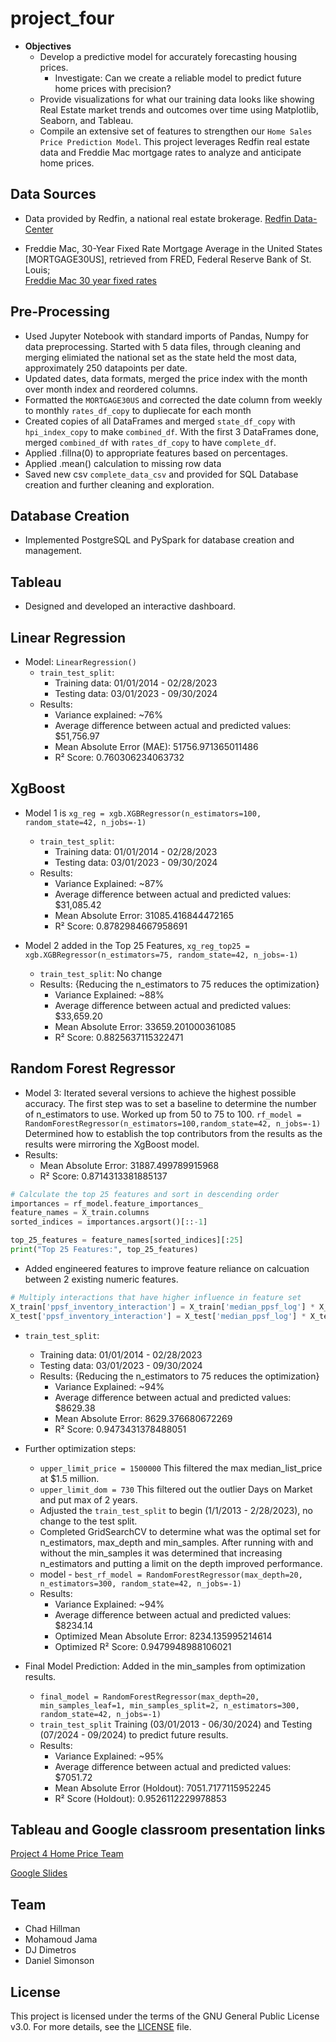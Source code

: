 # project_four

* **Objectives**
  * Develop a predictive model for accurately forecasting housing prices.
    * Investigate: Can we create a reliable model to predict future home prices with precision?
  * Provide visualizations for what our training data looks like showing Real Estate market trends and outcomes over time using Matplotlib, Seaborn, and Tableau.
  * Compile an extensive set of features to strengthen our `Home Sales Price Prediction Model`. This project leverages Redfin real estate data and Freddie Mac mortgage rates to analyze and anticipate home prices.

## Data Sources

* Data provided by Redfin, a national real estate brokerage.
[Redfin Data-Center](https://www.redfin.com/news/data-center/)

* Freddie Mac, 30-Year Fixed Rate Mortgage Average in the United States [MORTGAGE30US], retrieved from FRED, Federal Reserve Bank of St. Louis;  
[Freddie Mac 30 year fixed rates](https://fred.stlouisfed.org/series/MORTGAGE30US)

## Pre-Processing

* Used Jupyter Notebook with standard imports of Pandas, Numpy for data preprocessing. Started with 5 data files, through cleaning and merging elimiated the national set as the state held the most data, approximately 250 datapoints per date.
* Updated dates, data formats, merged the price index with the month over month index and reordered columns.
* Formatted the `MORTGAGE30US` and corrected the date column from weekly to monthly `rates_df_copy` to dupliecate for each month
* Created copies of all DataFrames and merged `state_df_copy` with `hpi_index_copy` to make `combined_df`. With the first 3 DataFrames done, merged `combined_df` with `rates_df_copy` to have `complete_df`.
* Applied .fillna(0) to appropriate features based on percentages.
* Applied .mean() calculation to missing row data
* Saved new csv `complete_data_csv` and provided for SQL Database creation and further cleaning and exploration.

## Database Creation

* Implemented PostgreSQL and PySpark for database creation and management.

## Tableau

* Designed and developed an interactive dashboard.

## Linear Regression

* Model: `LinearRegression()`
  * `train_test_split`:
    * Training data: 01/01/2014 - 02/28/2023
    * Testing data: 03/01/2023 - 09/30/2024
  * Results:
    * Variance explained: ~76%
    * Average difference between actual and predicted values: $51,756.97
    * Mean Absolute Error (MAE): 51756.971365011486
    * R² Score: 0.760306234063732

## XgBoost

* Model 1 is `xg_reg = xgb.XGBRegressor(n_estimators=100, random_state=42, n_jobs=-1)`
  * `train_test_split`:
    * Training data: 01/01/2014 - 02/28/2023
    * Testing data: 03/01/2023 - 09/30/2024
  * Results:
    * Variance Explained: ~87%
    * Average difference between actual and predicted values: $31,085.42
    * Mean Absolute Error: 31085.416844472165
    * R² Score: 0.8782984667958691

* Model 2 added in the Top 25 Features, `xg_reg_top25 = xgb.XGBRegressor(n_estimators=75, random_state=42, n_jobs=-1)`
  * `train_test_split`:  No change
  * Results: {Reducing the n_estimators to 75 reduces the optimization}
    * Variance Explained: ~88%
    * Average difference between actual and predicted values: $33,659.20
    * Mean Absolute Error: 33659.201000361085
    * R² Score: 0.8825637115322471

## Random Forest Regressor

* Model 3: Iterated several versions to achieve the highest possible accuracy. The first step was to set a baseline to determine the number of
n_estimators to use. Worked up from 50 to 75 to 100. `rf_model = RandomForestRegressor(n_estimators=100,random_state=42, n_jobs=-1)` Determined how to establish the top contributors from the results as the results were mirroring the XgBoost model.
* Results:
  * Mean Absolute Error: 31887.499789915968
  * R² Score: 0.8714313381885137

```Python
# Calculate the top 25 features and sort in descending order
importances = rf_model.feature_importances_ 
feature_names = X_train.columns
sorted_indices = importances.argsort()[::-1]  

top_25_features = feature_names[sorted_indices][:25]  
print("Top 25 Features:", top_25_features)
```

* Added engineered features to improve feature reliance on calcuation between 2 existing numeric features.

```Python
# Multiply interactions that have higher influence in feature set 
X_train['ppsf_inventory_interaction'] = X_train['median_ppsf_log'] * X_train['inventory']
X_test['ppsf_inventory_interaction'] = X_test['median_ppsf_log'] * X_test['inventory']
```

* `train_test_split`:
  * Training data: 01/01/2014 - 02/28/2023
  * Testing data: 03/01/2023 - 09/30/2024
  * Results: {Reducing the n_estimators to 75 reduces the optimization}
    * Variance Explained: ~94%
    * Average difference between actual and predicted values: $8629.38
    * Mean Absolute Error: 8629.376680672269
    * R² Score: 0.9473431378488051

* Further optimization steps:
  * `upper_limit_price = 1500000` This filtered the max median_list_price at $1.5 million.
  * `upper_limit_dom = 730` This filtered out the outlier Days on Market and put max of 2 years.
  * Adjusted the `train_test_split` to begin (1/1/2013 - 2/28/2023), no change to the test split.
  * Completed GridSearchCV to determine what was the optimal set for n_estimators, max_depth and min_samples. After running with and without the min_samples it was determined that increasing n_estimators and putting a limit on the depth improved performance.
  * model - `best_rf_model = RandomForestRegressor(max_depth=20, n_estimators=300, random_state=42, n_jobs=-1)`
  * Results:
    * Variance Explained: ~94%
    * Average difference between actual and predicted values: $8234.14
    * Optimized Mean Absolute Error: 8234.135995214614
    * Optimized R² Score: 0.9479948988106021

* Final Model Prediction: Added in the min_samples from optimization results.
  * `final_model = RandomForestRegressor(max_depth=20, min_samples_leaf=1, min_samples_split=2, n_estimators=300, random_state=42, n_jobs=-1)`
  * `train_test_split` Training (03/01/2013 - 06/30/2024) and Testing (07/2024 - 09/2024) to predict future results.
  * Results:
    * Variance Explained: ~95%
    * Average difference between actual and predicted values: $7051.72
    * Mean Absolute Error (Holdout): 7051.7177115952245
    * R² Score (Holdout): 0.9526112229978853

## Tableau and Google classroom presentation links

[Project 4 Home Price Team](https://public.tableau.com/views/Project4-Home-Price-Team/Sheet9?:language=en-US&:sid=&:redirect=auth&:display_count=n&:origin=viz_share_link)

[Google Slides](https://docs.google.com/presentation/d/1_ktoKaDu7wblDlKUY6hiMKfcIKENC8cLgnWRBOtgU1s/edit?slide=id.p#slide=id.p)

## Team

* Chad Hillman
* Mohamoud Jama
* DJ Dimetros
* Daniel Simonson

## License

This project is licensed under the terms of the GNU General Public License v3.0. For more details, see the [LICENSE](https://www.gnu.org/licenses/gpl-3.0.en.html) file.
